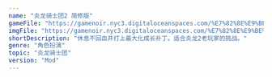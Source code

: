 ```yaml
---
name: "炎龙骑士团2 简修版"
gameFile: "https://gamenoir.nyc3.digitaloceanspaces.com/%E7%82%8E%E9%BE%99%E9%AA%91%E5%A3%AB%E5%9B%A22%E4%BC%91%E6%81%AF%E4%B8%8D%E5%9B%9E%E8%A1%80/fd2-norest.zip"
imgFile: "https://gamenoir.nyc3.digitaloceanspaces.com/%E7%82%8E%E9%BE%99%E9%AA%91%E5%A3%AB%E5%9B%A22%E4%BC%91%E6%81%AF%E4%B8%8D%E5%9B%9E%E8%A1%80/original.jpg"
shortDescription: "休息不回血并打上最大化成长补丁。适合炎龙2老玩家的挑战。"
genre: "角色扮演"
topic: "炎龙骑士团"
version: "Mod"
---
```

